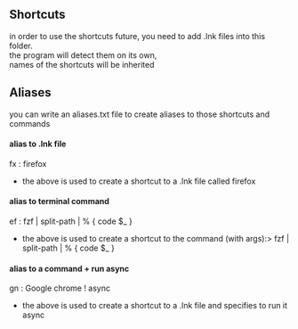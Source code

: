 ## Shortcuts  
in order to use the shortcuts future, you need to add .lnk files into this folder.  
the program will detect them on its own,  
names of the shortcuts will be inherited  

## Aliases  
you can write an aliases.txt file to create aliases to those shortcuts and commands  
#### alias to .lnk file  
fx : firefox 
* the above is used to create a shortcut to a .lnk file called firefox  
#### alias to terminal command  
ef : fzf | split-path | % { code $_ }  
* the above is used to create a shortcut to the command (with args):> fzf | split-path | % { code $_ }  
#### alias to a command + run async  
gn : Google chrome ! async  
* the above is used to create a shortcut to a .lnk file and specifies to run it async
